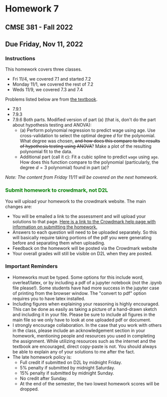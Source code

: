 # Homework 7
## CMSE 381 - Fall 2022
## Due Friday, Nov 11, 2022


### Instructions 


This homework covers three classes. 

- Fri 11/4, we covered 7.1 and started 7.2
- Monday 11/1, we covered the rest of 7.2 
- Weds 11/9, we covered 7.3 and 7.4

Problems listed below are from [the textbook](https://www.statlearning.com/). 
- 7.9.1 
- 7.9.3 
- 7.9.6 Both parts. Modified version of part (a) (that is, don't do the part about hypothesis testing and ANOVA): 
    - (a) Perform polynomial regression to predict wage using age. Use cross-validation to select the optimal degree $d$ for the polynomial. What degree was chosen, ~~and how does this compare to the results of hypothesis testing using ANOVA~~? Make a plot of the resulting polynomial fit to the data.
    - Additional part (call it c): Fit a cubic spline to predict `wage` using `age`. How does this function compare to the polynomial (particularly, the degree $d=3$ polynomial) found in part (a)?


*Note: The content from Friday 11/11 will be covered on the next homework.*

### <span style="color: green"> Submit homework to crowdmark, not D2L


You will upload your homework to the crowdmark website. The main changes are:
- You will be emailed a link to the assessment and will upload your solutions to that page. [Here is a link to the Crowdmark help page with information on submitting the homework.](https://crowdmark.com/help/completing-and-submitting-an-assessment/)
- Answers to each question will need to be uploaded separately.  So this will basically require taking portions of the pdf you were generating before and separating them when uploading.  
- Feedback on the homework will be posted via the Crowdmark website 
- Your overall grades will still be visible on D2L when they are posted. 

### Important Reminders

- Homeworks must be typed. Some options for this include word, overleaf/latex, or by including a pdf of a jupyter notebook (not the .ipynb file please!). Some students have had more success in the jupyter case of printing from the browser window.  The "convert to pdf" option requires you to have latex installed. 
- Including figures when explaining your reasoning is highly encouraged.  This can be done as easily as taking a picture of a hand-drawn sketch and including it in your file. Please be sure to include all figures in the main file so we only have to look at one uploaded pdf or document. 
- I strongly encourage collaboration.  In the case that you work with others in the class, please include an acknowledgement section in your homework, mentioning people and resources you used in completing the assignment. While utilizing resources such as the internet and the textbook are encouraged, direct copy-paste is not.  You should always be able to explain any of your solutions to me after the fact. 
- The late homework policy is: 
    - Full credit if submitted on D2L by midnight Friday. 
    - 5% penalty if submitted by midnight Saturday.
    - 15% penalty if submitted by midnight Sunday. 
    - No credit after Sunday. 
    - At the end of the semester, the two lowest homework scores will be dropped. 